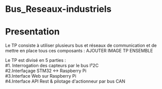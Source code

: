 # Bus_Reseaux-industriels

# Presentation 

Le TP consiste à utiliser plusieurs bus et réseaux de communication et de mettre en place tous ces composants : 
AJOUTER IMAGE TP ENSEMBLE

Le TP est divisé en 5 parties : <br>
#1. Interrogation des capteurs par le bus I²2C<br>
#2.Interfaçage STM32 <-> Raspberry Pi<br>
#3.Interface Web sur Raspberry Pi<br>
#4.Interface API Rest & pilotage d'actionneur par bus CAN<br>
